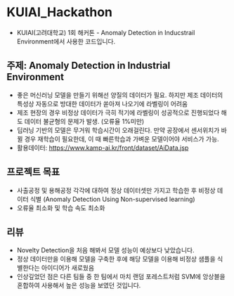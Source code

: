 # KUIAI_Hackathon
- KUIAI(고려대학교) 1회 해커톤 - Anomaly Detection in Inducstrail Environment에서 사용한 코드입니다.

## 주제: Anomaly Detection in Industrial Environment
- 좋은 머신러닝 모델을 만들기 위해선 양질의 데이터가 필요. 하지만 제조 데이터의 특성상 자동으로 방대한 데이터가 쏟아져 나오기에 라벨링이 어려움
- 제조 현장의 경우 비정상 데이터가 극히 적기에 라벨링이 성공적으로 진행되었다 해도 데이터 불균형의 문제가 발생. (오류율 1%미만)
- 딥러닝 기반의 모델은 무거워 학습시간이 오래걸린다. 만약 공장에서 센서위치가 바뀔 경우 재학습이 필요한데, 이 때 빠른학습과 가벼운 모델이어야 서비스가 가능.
- 활용데이터: https://www.kamp-ai.kr/front/dataset/AiData.jsp

## 프로젝트 목표
- 사출공정 및 용해공정 각각에 대하여 정상 데이터셋만 가지고 학습한 후 비정상 데이터 식별 (Anomaly Detection Using Non-supervised learning)
- 오류율 최소화 및 학습 속도 최소화


## 리뷰
- Novelty Detection을 처음 해봐서 모델 성능이 예상보다 낮았습니다.
- 정상 데이터만을 이용해 모델을 구축한 후에 해당 모델을 이용해 비정상 샘플을 식별한다는 아이디어가 새로웠음
- 인상깊었던 점은 다른 팀들 중 한 팀에서 마치 랜덤 포레스트처럼 SVM에 앙상블을 혼합하여 사용해서 높은 성능을 보였던 것입니다. 
